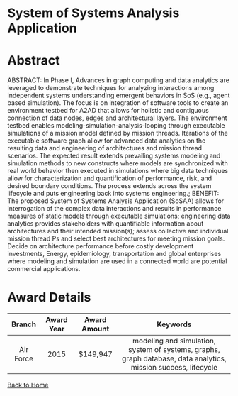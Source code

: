 
System of Systems Analysis Application
======================================

# Abstract


ABSTRACT: In Phase I, Advances in graph computing and data analytics are leveraged to demonstrate techniques for analyzing interactions among independent systems understanding emergent behaviors in SoS (e.g., agent based simulation). The focus is on integration of software tools to create an environment testbed for A2AD that allows for holistic and contiguous connection of data nodes, edges and architectural layers. The environment testbed enables modeling-simulation-analysis-looping through executable simulations of a mission model defined by mission threads. Iterations of the executable software graph allow for advanced data analytics on the resulting data and engineering of architectures and mission thread scenarios. The expected result extends prevailing systems modeling and simulation methods to new constructs where models are synchronized with real world behavior then executed in simulations where big data techniques allow for characterization and quantification of performance, risk, and desired boundary conditions. The process extends across the system lifecycle and puts engineering back into systems engineering.; BENEFIT: The proposed System of Systems Analysis Application (SoSAA) allows for interrogation of the complex data interactions and results in performance measures of static models through executable simulations; engineering data analytics provides stakeholders with quantifiable information about architectures and their intended mission(s); assess collective and individual mission thread Ps and select best architectures for meeting mission goals. Decide on architecture performance before costly development investments, Energy, epidemiology, transportation and global enterprises where modeling and simulation are used in a connected world are potential commercial applications.  

# Award Details

|Branch|Award Year|Award Amount|Keywords|
| :---: | :---: | :---: | :---: |
|Air Force|2015|$149,947|modeling and simulation, system of systems, graphs, graph database, data analytics, mission success, lifecycle|
  
  


[Back to Home](https://github.com/chrischow/dod_sbir_awards/DJ/#1364)